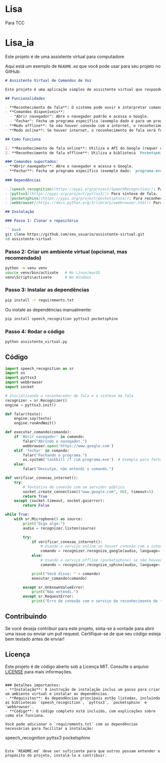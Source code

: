 # Lisa
Para TCC

# Lisa_ia
Este projeto é de uma assistente virtual para computadore


Aqui está um exemplo de `README.md` que você pode usar para seu projeto no GitHub:

```markdown
# Assistente Virtual de Comandos de Voz

Este projeto é uma aplicação simples de assistente virtual que responde a comandos de voz. O sistema pode funcionar tanto online quanto offline, utilizando reconhecimento de fala online (Google) ou offline (Pocketsphinx).

## Funcionalidades

- **Reconhecimento de fala**: O sistema pode ouvir e interpretar comandos de voz.
- **Comandos disponíveis**:
  - "Abrir navegador": Abre o navegador padrão e acessa o Google.
  - "Fechar": Fecha um programa específico (exemplo dado é para um programa chamado `programa.exe`).
- **Modo offline**: Se não houver conexão com a internet, o reconhecimento de fala será feito offline com a biblioteca `Pocketsphinx`.
- **Modo online**: Se houver internet, o reconhecimento de fala será feito utilizando a API do Google.

## Como Funciona

1. **Reconhecimento de fala online**: Utiliza a API do Google (requer conexão com a internet).
2. **Reconhecimento de fala offline**: Utiliza a biblioteca `Pocketsphinx`, funcionando sem conexão com a internet.

### Comandos suportados:
- **Abrir navegador**: Abre o navegador e acessa o Google.
- **Fechar**: Fecha um programa específico (exemplo dado: `programa.exe`).
  
### Dependências

- [speech_recognition](https://pypi.org/project/SpeechRecognition/): Para reconhecimento de fala.
- [pyttsx3](https://pypi.org/project/pyttsx3/): Para síntese de fala.
- [pocketsphinx](https://pypi.org/project/pocketsphinx/): Para reconhecimento de fala offline.
- [webbrowser](https://docs.python.org/3/library/webbrowser.html): Para abrir o navegador.

## Instalação

### Passo 1: Clonar o repositório

```bash
git clone https://github.com/seu_usuario/assistente-virtual.git
cd assistente-virtual
```

### Passo 2: Criar um ambiente virtual (opcional, mas recomendado)

```bash
python -m venv venv
source venv/bin/activate   # No Linux/macOS
venv\Scripts\activate      # No Windows
```

### Passo 3: Instalar as dependências

```bash
pip install -r requirements.txt
```

Ou instale as dependências manualmente:

```bash
pip install speech_recognition pyttsx3 pocketsphinx
```

### Passo 4: Rodar o código

```bash
python assistente_virtual.py
```

## Código

```python
import speech_recognition as sr
import os
import pyttsx3
import webbrowser
import socket

# Inicializando o reconhecedor de fala e a síntese de fala
recognizer = sr.Recognizer()
engine = pyttsx3.init()

def falar(texto):
    engine.say(texto)
    engine.runAndWait()

def executar_comando(comando):
    if 'Abrir navegador' in comando:
        falar("Abrindo o navegador.")
        webbrowser.open('https://www.google.com')
    elif 'fechar' in comando:
        falar("Fechando o programa.")
        os.system('taskkill /f /im programa.exe')  # Exemplo para fechar um programa
    else:
        falar("Desculpe, não entendi o comando.")

def verificar_conexao_internet():
    try:
        # Tentativa de conexão com um servidor público
        socket.create_connection(("www.google.com", 80), timeout=5)
        return True
    except (socket.timeout, socket.gaierror):
        return False

while True:
    with sr.Microphone() as source:
        print("Diga algo:")
        audio = recognizer.listen(source)

        try:
            if verificar_conexao_internet():
                # Usando o serviço online se houver conexão com a internet
                comando = recognizer.recognize_google(audio, language='pt-BR')
            else:
                # Usando o serviço offline (pocketsphinx) se não houver conexão com a internet
                comando = recognizer.recognize_sphinx(audio, language='pt-BR')

            print("Você disse: " + comando)
            executar_comando(comando)

        except sr.UnknownValueError:
            print("Não entendi.")
        except sr.RequestError:
            print("Erro de conexão com o serviço de reconhecimento de fala.")
```

## Contribuindo

Se você deseja contribuir para este projeto, sinta-se à vontade para abrir uma issue ou enviar um pull request. Certifique-se de que seu código esteja bem testado antes de enviar!

## Licença

Este projeto é de código aberto sob a Licença MIT. Consulte o arquivo [LICENSE](LICENSE) para mais informações.
```

### Detalhes importantes:
- **Instalação**: A instrução de instalação inclui um passo para criar um ambiente virtual e instalar as dependências.
- **Requisitos**: As dependências principais estão listadas, incluindo as bibliotecas `speech_recognition`, `pyttsx3`, `pocketsphinx` e `webbrowser`.
- **Código**: O código completo está incluído, com explicações sobre como ele funciona.
  
Você pode adicionar o `requirements.txt` com as dependências necessárias para facilitar a instalação:

```
speech_recognition
pyttsx3
pocketsphinx
```

Este `README.md` deve ser suficiente para que outros possam entender o propósito do projeto, instalá-lo e contribuir.

